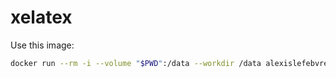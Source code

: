 # xelatex

Use this image:

```bash
docker run --rm -i --volume "$PWD":/data --workdir /data alexislefebvre/docker-images:xelatex bash -c "xelatex main.tex && xelatex main.tex"
```
